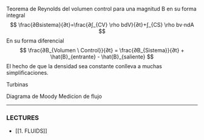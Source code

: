 Teorema de Reynolds del volumen control para una magnitud B en su forma integral
$$
\frac{∂Bsistema​​}{∂t}=\frac{∂​∫_{CV} \rho bdV}{∂t}+∫_{CS} \rho bv⋅ndA
$$
En su forma diferencial
$$
\frac{∂B_{Volumen \ Control}}{∂t} = \frac{∂B_{Sistema​​}}{∂t} + \hat{B}_{entrante} - \hat{B}_{saliente}
$$
El hecho de que la densidad sea constante conlleva a muchas simplificaciones.

Turbinas

Diagrama de Moody
Medicion de flujo


---
### LECTURES
- [[1. FLUIDS]]